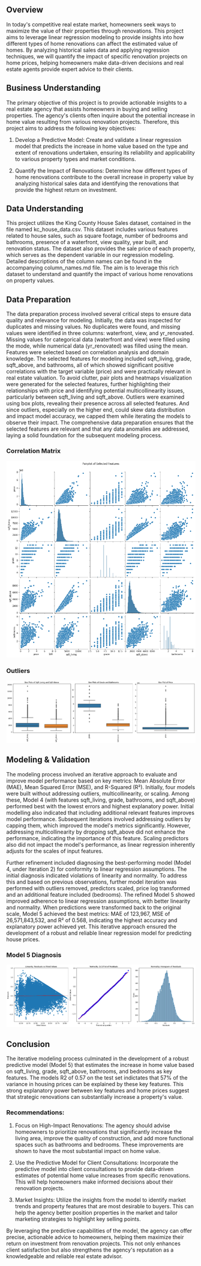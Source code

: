## Overview

In today's competitive real estate market, homeowners seek ways to maximize the value of their properties through renovations. This project aims to leverage linear regression modeling to provide insights into how different types of home renovations can affect the estimated value of homes. By analyzing historical sales data and applying regression techniques, we will quantify the impact of specific renovation projects on home prices, helping homeowners make data-driven decisions and real estate agents provide expert advice to their clients.

## Business Understanding

The primary objective of this project is to provide actionable insights to a real estate agency that assists homeowners in buying and selling properties. The agency's clients often inquire about the potential increase in home value resulting from various renovation projects. Therefore, this project aims to address the following key objectives:

1. Develop a Predictive Model: Create and validate a linear regression model that predicts the increase in home value based on the type and extent of renovations undertaken, ensuring its reliability and applicability to various property types and market conditions.

2. Quantify the Impact of Renovations: Determine how different types of home renovations contribute to the overall increase in property value by analyzing historical sales data and identifying the renovations that provide the highest return on investment.

## Data Understanding

This project utilizes the King County House Sales dataset, contained in the file named kc_house_data.csv. This dataset includes various features related to house sales, such as square footage, number of bedrooms and bathrooms, presence of a waterfront, view quality, year built, and renovation status. The dataset also provides the sale price of each property, which serves as the dependent variable in our regression modeling. Detailed descriptions of the column names can be found in the accompanying column_names.md file. The aim is to leverage this rich dataset to understand and quantify the impact of various home renovations on property values.

## Data Preparation

The data preparation process involved several critical steps to ensure data quality and relevance for modeling. Initially, the data was inspected for duplicates and missing values. No duplicates were found, and missing values were identified in three columns: waterfront, view, and yr_renovated. Missing values for categorical data (waterfront and view) were filled using the mode, while numerical data (yr_renovated) was filled using the mean. Features were selected based on correlation analysis and domain knowledge. The selected features for modeling included sqft_living, grade, sqft_above, and bathrooms, all of which showed significant positive correlations with the target variable (price) and were practically relevant in real estate valuation. To avoid clutter, pair plots and heatmaps visualization were generated for the selected features, further highlighting their relationships with price and identifying potential multicollinearity issues, particularly between sqft_living and sqft_above. Outliers were examined using box plots, revealing their presence across all selected features. And since outliers, especially on the higher end, could skew data distribution and impact model accuracy, we capped them while iterating the models to observe their impact. The comprehensive data preparation ensures that the selected features are relevant and that any data anomalies are addressed, laying a solid foundation for the subsequent modeling process.

### Correlation Matrix
![dataprep1](images/pair_plot.png)

### Outliers
![dataprep2](images/box_plot.png)

## Modeling & Validation

The modeling process involved an iterative approach to evaluate and improve model performance based on key metrics: Mean Absolute Error (MAE), Mean Squared Error (MSE), and R-Squared (R²). Initially, four models were built without addressing outliers, multicollinearity, or scaling. Among these, Model 4 (with features sqft_living, grade, bathrooms, and sqft_above) performed best with the lowest errors and highest explanatory power. Initial modelling also indicated that including additional relevant features improves model performance. Subsequent iterations involved addressing outliers by capping them, which improved the model's metrics significantly. However, addressing multicollinearity by dropping sqft_above did not enhance the performance, indicating the importance of this feature. Scaling predictors also did not impact the model's performance, as linear regression inherently adjusts for the scales of input features.

Further refinement included diagnosing the best-performing model (Model 4, under Iteration 2) for conformity to linear regression assumptions. The initial diagnosis indicated violations of linearity and normality. To address this and based on previous observations, further model iteration was performed with outliers removed, predictors scaled, price log transformed and an additional feature included (bedrooms). The refined Model 5 showed improved adherence to linear regression assumptions, with better linearity and normality. When predictions were transformed back to the original scale, Model 5 achieved the best metrics: MAE of 123,967, MSE of 26,571,843,532, and R² of 0.568, indicating the highest accuracy and explanatory power achieved yet. This iterative approach ensured the development of a robust and reliable linear regression model for predicting house prices.

### Model 5 Diagnosis
![modeling1](images/model5_diagnosis.png)

## Conclusion

The iterative modeling process culminated in the development of a robust predictive model (Model 5) that estimates the increase in home value based on sqft_living, grade, sqft_above, bathrooms, and bedrooms as key features. The models R2 of 0.57 on the test set indictates that 57% of the variance in housing prices can be explained by these key features. This strong explanatory power between key features and home prices suggest that strategic renovations can substantially increase a property's value.

### Recommendations:

1. Focus on High-Impact Renovations: The agency should advise homeowners to prioritize renovations that significantly increase the living area, improve the quality of construction, and add more functional spaces such as bathrooms and bedrooms. These improvements are shown to have the most substantial impact on home value.

2. Use the Predictive Model for Client Consultations: Incorporate the predictive model into client consultations to provide data-driven estimates of potential home value increases from specific renovations. This will help homeowners make informed decisions about their renovation projects.

3. Market Insights: Utilize the insights from the model to identify market trends and property features that are most desirable to buyers. This can help the agency better position properties in the market and tailor marketing strategies to highlight key selling points.

By leveraging the predictive capabilities of the model, the agency can offer precise, actionable advice to homeowners, helping them maximize their return on investment from renovation projects. This not only enhances client satisfaction but also strengthens the agency's reputation as a knowledgeable and reliable real estate advisor.